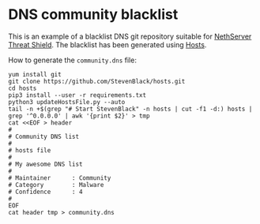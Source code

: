 # DNS community blacklist

This is an example of a blacklist DNS git repository suitable for [NethServer Threat Shield](https://github.com/NethServer/nethserver-blacklist/).
The blacklist has been generated using [Hosts](https://github.com/StevenBlack/hosts).

How to generate the `community.dns` file:
```
yum install git
git clone https://github.com/StevenBlack/hosts.git
cd hosts
pip3 install --user -r requirements.txt
python3 updateHostsFile.py --auto
tail -n +$(grep "# Start StevenBlack" -n hosts | cut -f1 -d:) hosts | grep '^0.0.0.0' | awk '{print $2}' > tmp
cat <<EOF > header
#
# Community DNS list
#
# hosts file
#
# My awesome DNS list
#
# Maintainer      : Community
# Category        : Malware
# Confidence      : 4
#
EOF
cat header tmp > community.dns
```
